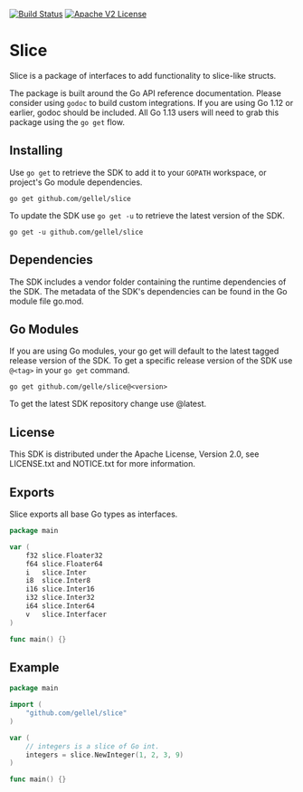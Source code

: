 [![Build Status](https://travis-ci.org/gellel/slice.svg?branch=master)](https://travis-ci.org/gellel/slice)
[![Apache V2 License](https://img.shields.io/badge/license-Apache%20V2-blue.svg)](https://github.com/gellel/slice/blob/master/LICENSE)

# Slice

Slice is a package of interfaces to add functionality to slice-like structs.

The package is built around the Go API reference documentation. Please consider using `godoc`
to build custom integrations. If you are using Go 1.12 or earlier, godoc should be included. All
Go 1.13 users will need to grab this package using the `go get` flow.

## Installing

Use `go get` to retrieve the SDK to add it to your `GOPATH` workspace, or project's Go module dependencies.

```go get github.com/gellel/slice```

To update the SDK use `go get -u` to retrieve the latest version of the SDK.

```go get -u github.com/gellel/slice```

## Dependencies

The SDK includes a vendor folder containing the runtime dependencies of the SDK. The metadata of the SDK's dependencies can be found in the Go module file go.mod.

## Go Modules

If you are using Go modules, your go get will default to the latest tagged release version of the SDK. To get a specific release version of the SDK use `@<tag>` in your `go get` command.

```go get github.com/gelle/slice@<version>```

To get the latest SDK repository change use @latest.

## License

This SDK is distributed under the Apache License, Version 2.0, see LICENSE.txt and NOTICE.txt for more information.

## Exports

Slice exports all base Go types as interfaces.

```Go
package main

var (
    f32 slice.Floater32
    f64 slice.Floater64
    i   slice.Inter
    i8  slice.Inter8
    i16 slice.Inter16
    i32 slice.Inter32
    i64 slice.Inter64
    v   slice.Interfacer
)

func main() {}
```

## Example

```Go
package main 

import (
    "github.com/gellel/slice"
)

var (
    // integers is a slice of Go int.
    integers = slice.NewInteger(1, 2, 3, 9)
)

func main() {}
```
